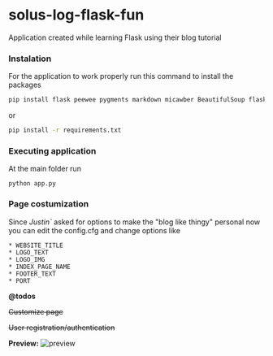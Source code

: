 # solus-log-flask-fun

Application created while learning Flask using their blog tutorial


### Instalation
For the application to work properly run this command to install the packages

```bash
pip install flask peewee pygments markdown micawber BeautifulSoup flask-bcrypt flask-login
```

or

```bash
pip install -r requirements.txt
```

### Executing application

At the main folder run

``` python app.py ```

### Page costumization
Since *Justin`* asked for options to make the "blog like thingy" personal now you can edit
the config.cfg and change options like

	* WEBSITE_TITLE
	* LOGO_TEXT
	* LOGO_IMG
	* INDEX_PAGE_NAME
	* FOOTER_TEXT
	* PORT


**@todos**

~~Customize page~~

~~User registration/authentication~~


**Preview:**
![preview](screenshot.png)
